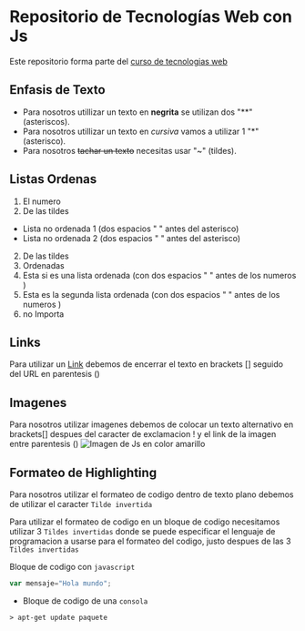# Repositorio de Tecnologías Web con Js

Este repositorio forma parte del  [curso de tecnologias web](https://github.com/adrianeguez/Tec_Web_Js_2016_B)

## Enfasis de Texto

* Para nosotros utillizar un texto en **negrita** se utilizan dos "**" (asteriscos).
* Para nosotros utillizar un texto en *cursiva* vamos a utilizar 1 "*" (asterisco).
* Para nosotros ~~tachar un texto~~ necesitas usar "~" (tildes).

## Listas Ordenas

1. El numero
2. De las tildes
  * Lista no ordenada 1 (dos espacios "  " antes del asterisco)
  * Lista no ordenada 2 (dos espacios "  " antes del asterisco)
2. De las tildes
1. Ordenadas
  1. Esta si es una lista ordenada (con dos espacios " " antes de los numeros )
  1. Esta es la segunda lista ordenada (con dos espacios " " antes de los numeros )
4. no Importa

## Links 

Para utilizar un [Link](https://github.com/adrianeguez/Tec_Web_Js_2016_B) debemos de encerrar el texto en brackets [] seguido del URL en parentesis ()

## Imagenes 

Para nosotros utilizar imagenes debemos de colocar un texto alternativo en brackets[] despues del caracter de exclamacion ! y el link de la imagen entre parentesis () 
![Imagen de Js en color amarillo](http://photos4.meetupstatic.com/photos/event/5/7/d/3/highres_436702483.jpeg "Javascript")
## Formateo de Highlighting
Para nosotros utilizar el formateo de codigo dentro de texto plano debemos de utilizar el caracter `Tilde invertida`

Para utilizar el formateo de codigo en un bloque de codigo necesitamos utilizar 3 `Tildes invertidas` donde se puede especificar el lenguaje de programacion a usarse para el formateo del codigo, justo despues de las 3 `Tildes invertidas`

 Bloque de codigo con `javascript`

```javascript
var mensaje="Hola mundo";
```

* Bloque de codigo de una `consola`

```
> apt-get update paquete
```


